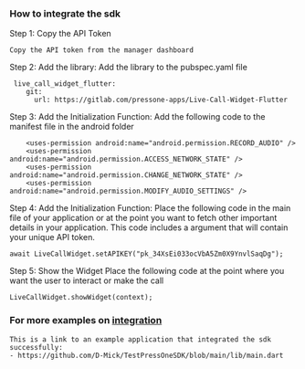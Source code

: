 ### How to integrate the sdk

Step 1: Copy the API Token

```
Copy the API token from the manager dashboard
````
   
Step 2: Add the library: 
Add the library to the pubspec.yaml file
```
 live_call_widget_flutter:
    git:
      url: https://gitlab.com/pressone-apps/Live-Call-Widget-Flutter
```      

Step 3: Add the Initialization Function:
Add the following code to the manifest file in the android folder
```
    <uses-permission android:name="android.permission.RECORD_AUDIO" />
    <uses-permission android:name="android.permission.ACCESS_NETWORK_STATE" />
    <uses-permission android:name="android.permission.CHANGE_NETWORK_STATE" />
    <uses-permission android:name="android.permission.MODIFY_AUDIO_SETTINGS" />
```

Step 4: Add the Initialization Function:
Place the following code in the main file of your application or at the point you want to fetch other important details in your application. This code includes a <String> argument that will contain your unique API token.
```
await LiveCallWidget.setAPIKEY("pk_34XsEi033ocVbA5Zm0X9YnvlSaqDg");
```

Step 5: Show the Widget
Place the following code at the point where you want the user to interact or make the call
```
LiveCallWidget.showWidget(context);
```

### For more examples on [integration](https://github.com/D-Mick/TestLiveCallWidgetPressOne/blob/main/lib/main.dart)

```
This is a link to an example application that integrated the sdk successfully:
- https://github.com/D-Mick/TestPressOneSDK/blob/main/lib/main.dart
```


